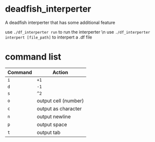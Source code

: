 # deadfish_interperter
A deadfish interperter that has some additional feature

use  `./df_interperter run`  to run the interperter \n
use  `./df_interperter interpert [file_path]`  to interpert a .df file

# command list

| Command | Action                           |
| ------- | -------------------------------- |
| `i`     | `+1`                             |
| `d`     | `-1`                             |
| `s`     | `^2`                             |
| `o`     | output cell (number)             |
| `c`     | output as character              |
| `n`     | output newline                   |
| `p`     | output space                     |
| `t`     | output tab                       |
